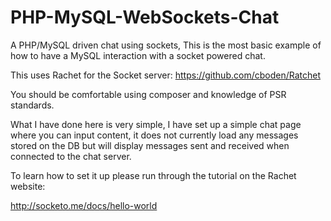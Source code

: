 PHP-MySQL-WebSockets-Chat
======================

A PHP/MySQL driven chat using sockets, This is the most basic example of how to have a MySQL interaction with a socket powered chat.

This uses Rachet for the Socket server: https://github.com/cboden/Ratchet

You should be comfortable using composer and knowledge of PSR standards.

What I have done here is very simple, I have set up a simple chat page where you can input content, it does not currently load any 
messages stored on the DB but will display messages sent and received when connected to the chat server.

To learn how to set it up please run through the tutorial on the Rachet website:

http://socketo.me/docs/hello-world
